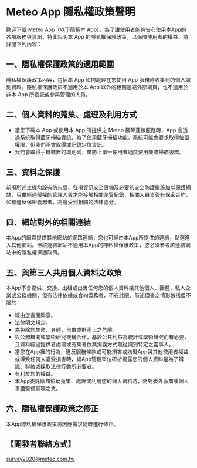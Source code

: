 # Meteo App 隱私權政策聲明

歡迎下載 Meteo App（以下簡稱本 App），為了讓使用者能夠安心使用本App的各項服務與資訊，特此說明本 App 的隱私權保護政策，以保障使用者的權益，請詳閱下列內容：

## 一、隱私權保護政策的適用範圍

  隱私權保護政策內容，包括本 App 如何處理在您使用 App 服務時收集到的個人識別資料。隱私權保護政策不適用於本 App 以外的相關連結外部網頁，也不適用於非本 App 所委託或參與管理的人員。
  
## 二、個人資料的蒐集、處理及利用方式

- 當您下載本 App 或使用本 App 所提供之 Meteo 鋼琴連線服務時，App 會透過系統取得藍牙掃瞄資訊，為了使用藍牙掃描功能，系統可能會要求取得位置權限，但我們不會取得或記錄定位資訊。
- 我們會取得手機裝置的識別碼，來防止單一使用者過度使用樂譜掃瞄服務。

## 三、資料之保護

前項所述主機均設有防火牆、各項資訊安全設備及必要的安全防護措施加以保護網站，只由經過授權的管理人員才能接觸相關瀏覽紀錄，相關人員皆簽有保密合約，如有違反保密義務者，將會受到相關的法律處分。

## 四、網站對外的相關連結

本App的網頁提供其他網站的網路連結，您也可經由本App所提供的連結，點選進入其他網站。但該連結網站不適用本App的隱私權保護政策，您必須參考該連結網站中的隱私權保護政策。

## 五、與第三人共用個人資料之政策

本App不會提供、交換、出租或出售任何您的個人資料給其他個人、團體、私人企業或公務機關，但有法律依據或合約義務者，不在此限。前述但書之情形包括但不限於：

- 經由您書面同意。
- 法律明文規定。
- 為免除您生命、身體、自由或財產上之危險。
- 與公務機關或學術研究機構合作，基於公共利益為統計或學術研究而有必要，且資料經過提供者處理或蒐集者依其揭露方式無從識別特定之當事人。
- 當您在App裡的行為，違反服務條款或可能損害或妨礙App與其他使用者權益或導致任何人遭受損害時，經App管理單位研析揭露您的個人資料是為了辨識、聯絡或採取法律行動所必要者。
- 有利於您的權益。
- 本App委託廠商協助蒐集、處理或利用您的個人資料時，將對委外廠商或個人善盡監督管理之責。

## 六、隱私權保護政策之修正

本App隱私權保護政策將因應需求隨時進行修正。

## 【開發者聯絡方式】

survey2020@meteo.com.tw

